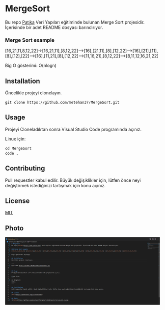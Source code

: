# MergeSort
Bu repo [Patika](https://www.patika.dev) Veri Yapıları eğitiminde bulunan Merge Sort projesidir. İçerisinde bir adet README dosyası barındırıyor.

### Merge Sort example
[16,21,11,8,12,22]->[16,21,11],[8,12,22]-->[16],[21,11],[8],[12,22]-->[16],[21],[11],[8],[12],[22]-->[16],[11,21],[8],[12,22]-->[11,16,21],[8,12,22]-->[8,11,12,16,21,22]

Big O gösterimi: O(nlogn)

## Installation
Öncelikle projeyi clonelayın.

```
git clone https://github.com/metehan37/MergeSort.git
```

## Usage
Projeyi Cloneladıktan sonra Visual Studio Code programında açınız.

Linux için:
```
cd MergeSort
code .
```

## Contributing
Pull requestler kabul edilir. Büyük değişiklikler için, lütfen önce neyi değiştirmek istediğinizi tartışmak için konu açınız.

## License
[MIT](https://opensource.org/licenses/MIT)

## Photo
![Photo](https://github.com/metehan37/MergeSort/blob/master/Screenshot_1.png)